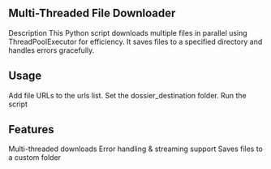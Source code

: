 ## Multi-Threaded File Downloader
Description
This Python script downloads multiple files in parallel using ThreadPoolExecutor for efficiency. It saves files to a specified directory and handles errors gracefully.

## Usage
Add file URLs to the urls list.
Set the dossier_destination folder.
Run the script


## Features
Multi-threaded downloads
Error handling & streaming support
Saves files to a custom folder
